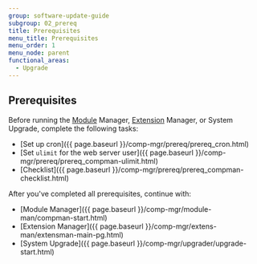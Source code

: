 ```yaml
---
group: software-update-guide
subgroup: 02_prereq
title: Prerequisites
menu_title: Prerequisites
menu_order: 1
menu_node: parent
functional_areas:
  - Upgrade
---
```


## Prerequisites

Before running the [Module](https://glossary.magento.com/module) Manager, [Extension](https://glossary.magento.com/extension) Manager, or System Upgrade, complete the following tasks:

*	[Set up cron]({{ page.baseurl }}/comp-mgr/prereq/prereq_cron.html)
*	[Set `ulimit` for the web server user]({{ page.baseurl }}/comp-mgr/prereq/prereq_compman-ulimit.html)
*	[Checklist]({{ page.baseurl }}/comp-mgr/prereq/prereq_compman-checklist.html)

After you've completed all prerequisites, continue with:

*	[Module Manager]({{ page.baseurl }}/comp-mgr/module-man/compman-start.html)
*	[Extension Manager]({{ page.baseurl }}/comp-mgr/extens-man/extensman-main-pg.html)
*	[System Upgrade]({{ page.baseurl }}/comp-mgr/upgrader/upgrade-start.html)
